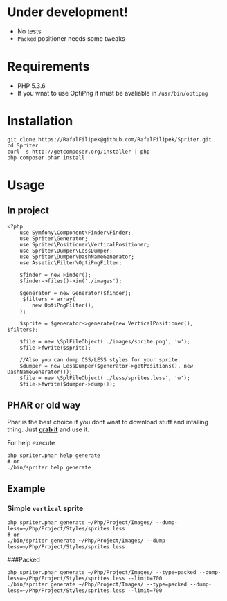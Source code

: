 Under development!
==================

 * No tests
 * `Packed` positioner needs some tweaks

Requirements
============

 * PHP 5.3.6
 * If you wnat to use OptiPng it must be avaliable in `/usr/bin/optipng`

Installation
============

```
git clone https://RafalFilipek@github.com/RafalFilipek/Spriter.git
cd Spriter
curl -s http://getcomposer.org/installer | php
php composer.phar install
```

Usage
=====

In project
----------

```
<?php
	use Symfony\Component\Finder\Finder;
	use Spriter\Generator;
	use Spriter\Positioner\VerticalPositioner;
	use Spriter\Dumper\LessDumper;
	use Spriter\Dumper\DashNameGenerator;
	use Assetic\Filter\OptiPngFilter;

	$finder = new Finder();
	$finder->files()->in('./images');

	$generator = new Generator($finder);
	 $filters = array(
		new OptiPngFilter(),
	);

	$sprite = $generator->generate(new VerticalPositioner(), $filters);

	$file = new \SplFileObject('./images/sprite.png', 'w');
	$file->fwrite($sprite);

	//Also you can dump CSS/LESS styles for your sprite.
	$dumper = new LessDumper($generator->getPositions(), new DashNameGenerator());
	$file = new \SplFileObject('./less/sprites.less', 'w');
	$file->fwrite($dumper->dump());
```

PHAR or old way
---------------

Phar is the best choice if you dont wnat to download stuff and intalling thing. Just [**grab it**](https://github.com/RafalFilipek/Spriter/raw/master/spriter.phar) and use it.

For help execute

```
php spriter.phar help generate
# or
./bin/spriter help generate
```


Example
-------

### Simple `vertical` sprite
```
php spriter.phar generate ~/Php/Project/Images/ --dump-less=~/Php/Project/Styles/sprites.less
# or
./bin/spriter generate ~/Php/Project/Images/ --dump-less=~/Php/Project/Styles/sprites.less
```
###Packed
```
php spriter.phar generate ~/Php/Project/Images/ --type=packed --dump-less=~/Php/Project/Styles/sprites.less --limit=700
./bin/spriter generate ~/Php/Project/Images/ --type=packed --dump-less=~/Php/Project/Styles/sprites.less --limit=700
```
